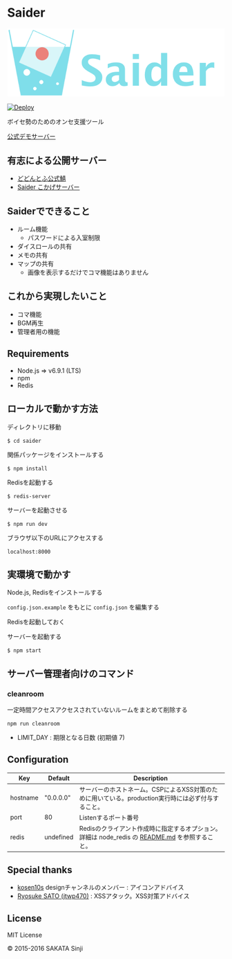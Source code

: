 # Saider

![Saider](public/image/logo.png)

[![Deploy](https://www.herokucdn.com/deploy/button.svg)](https://heroku.com/deploy?template=https://github.com/NKMR6194/saider)

ボイセ勢のためのオンセ支援ツール


[公式デモサーバー](https://saider.sakasin.net)

## 有志による公開サーバー

* [どどんとふ公式鯖](https://www.taruki.com/dodontof.html)
* [Saider こかげサーバー](https://cokage.works/saider/)

## Saiderでできること

* ルーム機能
  * パスワードによる入室制限
* ダイスロールの共有
* メモの共有
* マップの共有
  * 画像を表示するだけでコマ機能はありません

## これから実現したいこと

* コマ機能
* BGM再生
* 管理者用の機能

## Requirements

* Node.js => v6.9.1 (LTS)
* npm
* Redis

## ローカルで動かす方法

ディレクトリに移動

```
$ cd saider
```

関係パッケージをインストールする

```
$ npm install
```

Redisを起動する

```
$ redis-server
```

サーバーを起動させる

```
$ npm run dev
```

ブラウザ以下のURLにアクセスする

```
localhost:8000
```

## 実環境で動かす

Node.js, Redisをインストールする

`config.json.example` をもとに `config.json` を編集する

Redisを起動しておく

サーバーを起動する

```
$ npm start
```

## サーバー管理者向けのコマンド

### cleanroom

一定時間アクセスアクセスされていないルームをまとめて削除する

```
npm run cleanroom
```

* LIMIT_DAY : 期限となる日数 (初期値 7)

## Configuration

| Key        | Default   | Description |
|------------|-----------|-------------|
| hostname   | "0.0.0.0" | サーバーのホストネーム。CSPによるXSS対策のために用いている。production実行時には必ず付与すること。 |
| port       | 80        | Listenするポート番号 |
| redis      | undefined | Redisのクライアント作成時に指定するオプション。詳細は node_redis の [README.md](https://github.com/NodeRedis/node_redis#options-object-properties) を参照すること。 |

## Special thanks

* [kosen10s](https://github.com/kosen10s) designチャンネルのメンバー : アイコンアドバイス
* [Ryosuke SATO (jtwp470)](https://github.com/jtwp470) : XSSアタック。XSS対策アドバイス

## License

MIT License

&copy; 2015-2016 SAKATA Sinji
